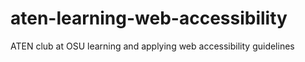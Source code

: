 # aten-learning-web-accessibility
ATEN club at OSU learning and applying web accessibility guidelines
